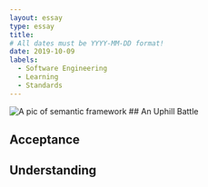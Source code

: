 ```yaml
---
layout: essay
type: essay
title: 
# All dates must be YYYY-MM-DD format!
date: 2019-10-09
labels:
  - Software Engineering
  - Learning
  - Standards
---
```


<img class="ui image" src="../images/.png" alt="A pic of semantic framework">
## An Uphill Battle


## Acceptance


## Understanding


